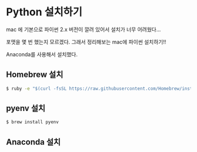 # Python 설치하기

mac 에 기본으로 파이썬 2.x 버전이 깔려 있어서 설치가 너무 어려웠다...

포맷을 몇 번 했는지 모르겠다. 그래서 정리해보는 mac에 파이썬 설치하기!!



Anaconda를 사용해서 설치했다. 



## Homebrew 설치

~~~cmd
$ ruby -e "$(curl -fsSL https://raw.githubusercontent.com/Homebrew/install/master/install)"
~~~



## pyenv 설치

~~~cmd
$ brew install pyenv
~~~



## Anaconda 설치

